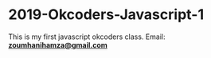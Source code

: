 # 2019-Okcoders-Javascript-1
This is my first javascript okcoders class.
Email: **zoumhanihamza@gmail.com**

